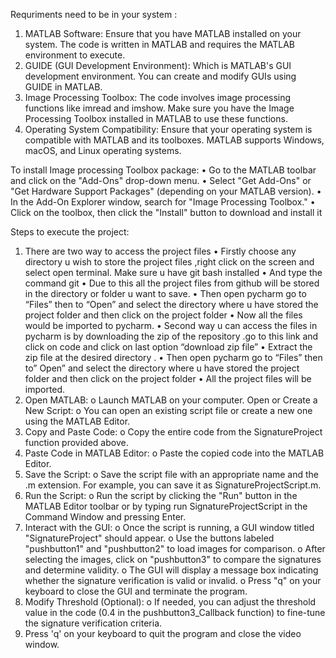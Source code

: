 Requriments need to be in your system :
1. MATLAB Software: Ensure that you have MATLAB installed on your
system. The code is written in MATLAB and requires the MATLAB
environment to execute.
2. GUIDE (GUI Development Environment): Which is MATLAB's GUI
development environment. You can create and modify GUIs using GUIDE
in MATLAB.
3. Image Processing Toolbox: The code involves image processing functions
like imread and imshow. Make sure you have the Image Processing
Toolbox installed in MATLAB to use these functions.
4. Operating System Compatibility: Ensure that your operating system is
compatible with MATLAB and its toolboxes. MATLAB supports Windows,
macOS, and Linux operating systems.

To install Image processing Toolbox package:
• Go to the MATLAB toolbar and click on the "Add-Ons" drop-down menu.
• Select "Get Add-Ons" or "Get Hardware Support Packages" (depending on
your MATLAB version).
• In the Add-On Explorer window, search for "Image Processing Toolbox."
• Click on the toolbox, then click the "Install" button to download and install
it

Steps to execute the project:
1. There are two way to access the project files
• Firstly choose any directory u wish to store the project files
,right click on the screen and select open terminal. Make
sure u have git bash installed
• And type the command git
• Due to this all the project files from github will be stored in
the directory or folder u want to save.
• Then open pycharm go to “Files” then to “Open” and select
the directory where u have stored the project folder and then
click on the project folder
• Now all the files would be imported to pycharm.
• Second way u can access the files in pycharm is by
downloading the zip of the repository .go to this link and
click on code and click on last option “download zip file”
• Extract the zip file at the desired directory .
• Then open pycharm go to “Files” then to” Open” and select
the directory where u have stored the project folder and then
click on the project folder
• All the project files will be imported.
2. Open MATLAB:
o Launch MATLAB on your computer.
Open or Create a New Script:
o You can open an existing script file or create a new
one using the MATLAB Editor.
3. Copy and Paste Code:
o Copy the entire code from the SignatureProject
function provided above.
4. Paste Code in MATLAB Editor:
o Paste the copied code into the MATLAB Editor.
5. Save the Script:
o Save the script file with an appropriate name and the
.m extension. For example, you can save it as
SignatureProjectScript.m.
6. Run the Script:
o Run the script by clicking the "Run" button in the
MATLAB Editor toolbar or by typing run
SignatureProjectScript in the Command Window
and pressing Enter.
7. Interact with the GUI:
o Once the script is running, a GUI window titled
"SignatureProject" should appear.
o Use the buttons labeled "pushbutton1" and
"pushbutton2" to load images for comparison.
o After selecting the images, click on "pushbutton3" to
compare the signatures and determine validity.
o The GUI will display a message box indicating
whether the signature verification is valid or invalid.
o Press "q" on your keyboard to close the GUI and
terminate the program.
8. Modify Threshold (Optional):
o If needed, you can adjust the threshold value in the
code (0.4 in the pushbutton3_Callback function) to
fine-tune the signature verification criteria.
6. Press 'q' on your keyboard to quit the program and close the video
window.

